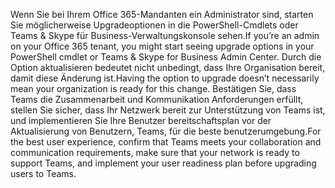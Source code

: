 <span data-ttu-id="84e90-101">Wenn Sie bei Ihrem Office 365-Mandanten ein Administrator sind, starten Sie möglicherweise Upgradeoptionen in die PowerShell-Cmdlets oder Teams & Skype für Business-Verwaltungskonsole sehen.</span><span class="sxs-lookup"><span data-stu-id="84e90-101">If you’re an admin on your Office 365 tenant, you might start seeing upgrade options in your PowerShell cmdlet or Teams & Skype for Business Admin Center.</span></span> <span data-ttu-id="84e90-102">Durch die Option aktualisieren bedeutet nicht unbedingt, dass Ihre Organisation bereit, damit diese Änderung ist.</span><span class="sxs-lookup"><span data-stu-id="84e90-102">Having the option to upgrade doesn’t necessarily mean your organization is ready for this change.</span></span> <span data-ttu-id="84e90-103">Bestätigen Sie, dass Teams die Zusammenarbeit und Kommunikation Anforderungen erfüllt, stellen Sie sicher, dass Ihr Netzwerk bereit zur Unterstützung von Teams ist, und implementieren Sie Ihre Benutzer bereitschaftsplan vor der Aktualisierung von Benutzern, Teams, für die beste benutzerumgebung.</span><span class="sxs-lookup"><span data-stu-id="84e90-103">For the best user experience, confirm that Teams meets your collaboration and communication requirements, make sure that your network is ready to support Teams, and implement your user readiness plan before upgrading users to Teams.</span></span>